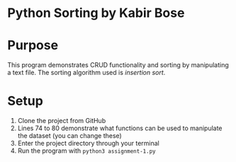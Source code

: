# Python Sorting by Kabir Bose

# Purpose

This program demonstrates CRUD functionality and sorting by manipulating a text file. The sorting algorithm used is _insertion sort_.

# Setup

1. Clone the project from GitHub
2. Lines 74 to 80 demonstrate what functions can be used to manipulate the dataset (you can change these)
3. Enter the project directory through your terminal
4. Run the program with `python3 assignment-1.py`
